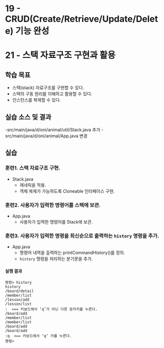 # 19 - CRUD(Create/Retrieve/Update/Delete) 기능 완성

# 21 - 스택 자료구조 구현과 활용

## 학습 목표

- 스택(stack) 자료구조를 구현할 수 있다.
- 스택의 구동 원리를 이해하고 활용할 수 있다.
- 인스턴스를 복제할 수 있다.

## 실습 소스 및 결과

-src/main/java/d/oni/animal/util/Stack.java 추가
-src/main/java/d/oni/animal/App.java 변경

## 실습

### 훈련1. 스택 자료구조 구현.

- Stack.java
    - 제네릭을 적용.
    - 객체 복제가 가능하도록 Cloneable 인터페이스 구현.


### 훈련2. 사용자가 입력한 명령어를 스택에 보관.

- App.java
    - 사용자가 입력한 명령어를 Stack에 보관.


### 훈련3. 사용자가 입력한 명령을 최신순으로 출력하는 `history` 명령을 추가.

- App.java
    - 명령어 내역을 출력하는 printCommandHistory()를 정의.
    - `history` 명령을 처리하는 분기문을 추가.

#### 실행 결과


```
명령> history
history
/board/detail
/member/list
/lesson/add
/lesson/list
:  <== 키보드에서 ‘q’가 아닌 다른 문자키를 누른다.
/board/add
/member/list
/member/list
/board/add
/board/add
:q  <== 키보드에서 ‘q’ 키를 누른다.
명령>

```
